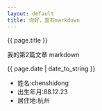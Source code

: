 ```yaml
---
layout: default
title: 你好，雲石markdown
---  
```


{{ page.title }}

我的第2篇文章 markdown

{{ page.date | date_to_string }}

* 姓名:chenshidong
* 出生年月:88.12.23
* 居住地:杭州